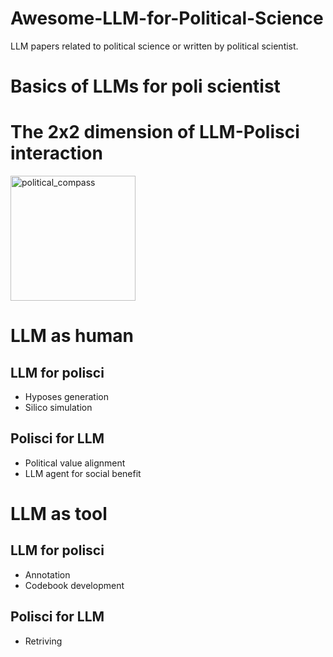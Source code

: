 # Awesome-LLM-for-Political-Science
LLM papers related to political science or written by political scientist.

# Basics of LLMs for poli scientist

# The 2x2 dimension of LLM-Polisci interaction
<img src="https://github.com/user-attachments/assets/224bb377-e88f-4c7e-919a-02e6ffe09ddc" alt="political_compass" width="200" height="200">


# LLM as human
## LLM for polisci
- Hyposes generation
- Silico simulation
## Polisci for LLM
- Political value alignment
- LLM agent for social benefit

# LLM as tool
## LLM for polisci
- Annotation
- Codebook development
## Polisci for LLM
- Retriving
